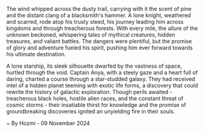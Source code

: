 
The wind whipped across the dusty trail, carrying with it the scent of pine and the distant clang of a blacksmith's hammer. A lone knight, weathered and scarred, rode atop his trusty steed, his journey leading him across kingdoms and through treacherous forests. With every mile, the allure of the unknown beckoned, whispering tales of mythical creatures, hidden treasures, and valiant battles. The dangers were plentiful, but the promise of glory and adventure fueled his spirit, pushing him ever forward towards his ultimate destination.

A lone starship, its sleek silhouette dwarfed by the vastness of space, hurtled through the void. Captain Anya, with a steely gaze and a heart full of daring, charted a course through a star-studded galaxy. They had received intel of a hidden planet teeming with exotic life forms, a discovery that could rewrite the history of galactic exploration. Though perils awaited - treacherous black holes, hostile alien races, and the constant threat of cosmic storms - their insatiable thirst for knowledge and the promise of groundbreaking discoveries ignited an unyielding fire in their souls.  

~ By Hozmi - 09 November 2024
